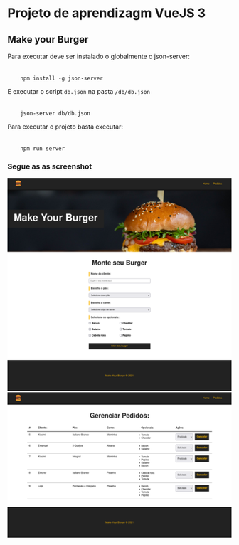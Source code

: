 # Projeto de aprendizagm VueJS 3

## Make your Burger

Para executar deve ser instalado o globalmente o json-server:

<code>
    npm install -g json-server
</code>

E executar o script `db.json` na pasta `/db/db.json`

<code lang="javascript">
    json-server db/db.json
</code>

Para executar o projeto basta executar:

<code>
    npm run server
</code>

### Segue as as screenshot

![Home](screenshot/home.png)
![Home](screenshot/pedidos.png)
